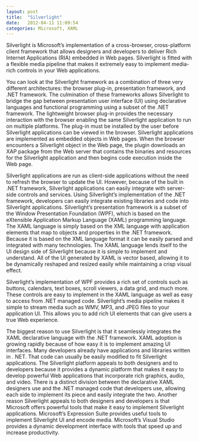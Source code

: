 ```yaml
---
layout: post
title:  "Silverlight"
date:   2012-04-11 11:09:54
categories: Microsoft, XAML
---
```


Silverlight is Microsoft’s implementation of a cross-browser, cross-platform client framework that allows designers and developers to deliver Rich Internet Applications (RIA) embedded in Web pages. Silverlight is fitted with a flexible media pipeline that makes it extremely easy to implement media-rich controls in your Web applications.
 

You can look at the Silverlight framework as a combination of three very different architectures: the browser plug-in, presentation framework, and .NET framework. The culmination of these frameworks allows Silverlight to bridge the gap between presentation user interface (UI) using declarative languages and functional programming using a subset of the .NET framework. The lightweight browser plug-in provides the necessary interaction with the browser enabling the same Silverlight application to run on multiple platforms. The plug-in must be installed by the user before Silverlight applications can be viewed in the browser. Silverlight applications are implemented as embedded objects in Web pages. When the browser encounters a Silverlight object in the Web page, the plugin downloads an XAP package from the Web server that contains the binaries and resources for the Silverlight application and then begins code execution inside the Web page.
 

Silverlight applications are run as client-side applications without the need to refresh the browser to update the UI. However, because of the built in .NET framework, Silverlight applications can easily integrate with server-side controls and services. Using Silverlight’s implementation of the .NET framework, developers can easily integrate existing libraries and code into Silverlight applications. Silverlight’s presentation framework is a subset of the Window Presentation Foundation (WPF), which is based on the eXtensible Application Markup Language (XAML) programming language. The XAML language is simply based on the XML language with application elements that map to objects and properties in the .NET framework. Because it is based on the XML language format it can be easily parsed and integrated with many technologies. The XAML language lends itself to the UI design side of Silverlight because it is simple to implement and understand. All of the UI generated by XAML is vector based, allowing it to be dynamically reshaped and resized easily while maintaining a crisp visual effect.

 
Silverlight’s implementation of WPF provides a rich set of controls such as buttons, calendars, text boxes, scroll viewers, a data grid, and much more. These controls are easy to implement in the XAML language as well as easy to access from .NET managed code. Silverlight’s media pipeline makes it simple to stream media such as WMV, MP3, and JPEG files to your application UI. This allows you to add rich UI elements that can give users a true Web experience.
 

The biggest reason to use Silverlight is that it seamlessly integrates the XAML declarative language with the .NET framework. XAML adoption is growing rapidly because of how easy it is to implement amazing UI interfaces. Many developers already have applications and libraries written in . NET. That code can usually be easily modified to fit Silverlight applications. The Silverlight platform appeals to both designers and to developers because it provides a dynamic platform that makes it easy to develop powerful Web applications that incorporate rich graphics, audio, and video. There is a distinct division between the declarative XAML designers use and the .NET managed code that developers use, allowing each side to implement its piece and easily integrate the two. Another reason Silverlight appeals to both designers and developers is that Microsoft offers powerful tools that make it easy to implement Silverlight applications. Microsoft’s Expression Suite provides useful tools to implement Silverlight UI and encode media. Microsoft’s Visual Studio provides a dynamic development interface with tools that speed up and increase productivity.

